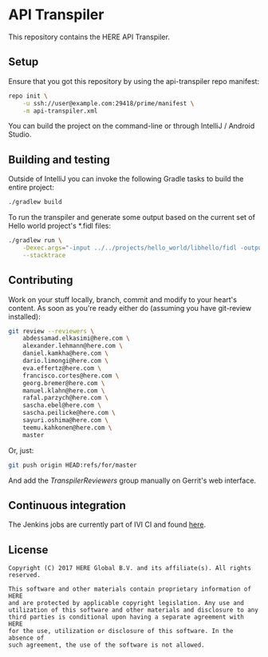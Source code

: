 # API Transpiler
This repository contains the HERE API Transpiler.

## Setup
Ensure that you got this repository by using the api-transpiler repo manifest:

```bash
repo init \
    -u ssh://user@example.com:29418/prime/manifest \
    -m api-transpiler.xml
```

You can build the project on the command-line or through IntelliJ /
Android Studio.

## Building and testing
Outside of IntelliJ you can invoke the following Gradle tasks to build
the entire project:

```bash
./gradlew build
```

To run the transpiler and generate some output based on the current set of
Hello world project's \*.fidl files:

```bash
./gradlew run \
    -Dexec.args="-input ../../projects/hello_world/libhello/fidl -output ../generated -nostdout" \
    --stacktrace
```


## Contributing
Work on your stuff locally, branch, commit and modify to your heart's content.
As soon as you're ready either do (assuming you have git-review installed):

```bash
git review --reviewers \
    abdessamad.elkasimi@here.com \
    alexander.lehmann@here.com \
    daniel.kamkha@here.com \
    dario.limongi@here.com \
    eva.effertz@here.com \
    francisco.cortes@here.com \
    georg.bremer@here.com \
    manuel.klahn@here.com \
    rafal.parzych@here.com \
    sascha.ebel@here.com \
    sascha.peilicke@here.com \
    sayuri.oshima@here.com \
    teemu.kahkonen@here.com \
    master
```

Or, just:

```bash
git push origin HEAD:refs/for/master
```

And add the *TranspilerReviewers* group manually on Gerrit's web interface.


## Continuous integration
The Jenkins jobs are currently part of IVI CI and found
[here](example.com).


## License
    Copyright (C) 2017 HERE Global B.V. and its affiliate(s). All rights reserved.

    This software and other materials contain proprietary information of HERE
    and are protected by applicable copyright legislation. Any use and
    utilization of this software and other materials and disclosure to any
    third parties is conditional upon having a separate agreement with HERE
    for the use, utilization or disclosure of this software. In the absence of
    such agreement, the use of the software is not allowed.
